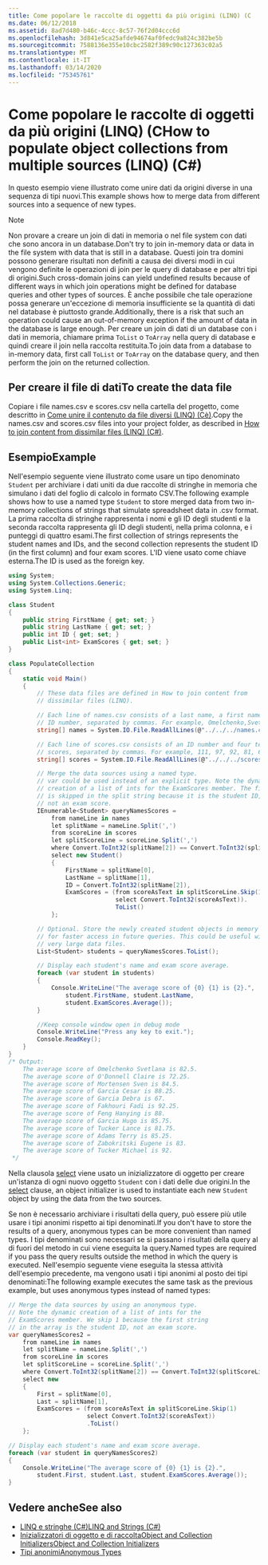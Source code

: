 ```yaml
---
title: Come popolare le raccolte di oggetti da più origini (LINQ) (C
ms.date: 06/12/2018
ms.assetid: 8ad7d480-b46c-4ccc-8c57-76f2d04ccc6d
ms.openlocfilehash: 3d841e5ca25afde94674af0fedc9a824c382be5b
ms.sourcegitcommit: 7588136e355e10cbc2582f389c90c127363c02a5
ms.translationtype: MT
ms.contentlocale: it-IT
ms.lasthandoff: 03/14/2020
ms.locfileid: "75345761"
---
```

# <a name="how-to-populate-object-collections-from-multiple-sources-linq-c"></a><span data-ttu-id="a2654-102">Come popolare le raccolte di oggetti da più origini (LINQ) (C</span><span class="sxs-lookup"><span data-stu-id="a2654-102">How to populate object collections from multiple sources (LINQ) (C#)</span></span>

<span data-ttu-id="a2654-103">In questo esempio viene illustrato come unire dati da origini diverse in una sequenza di tipi nuovi.</span><span class="sxs-lookup"><span data-stu-id="a2654-103">This example shows how to merge data from different sources into a sequence of new types.</span></span>

> [!NOTE]
> <span data-ttu-id="a2654-104">Non provare a creare un join di dati in memoria o nel file system con dati che sono ancora in un database.</span><span class="sxs-lookup"><span data-stu-id="a2654-104">Don't try to join in-memory data or data in the file system with data that is still in a database.</span></span> <span data-ttu-id="a2654-105">Questi join tra domini possono generare risultati non definiti a causa dei diversi modi in cui vengono definite le operazioni di join per le query di database e per altri tipi di origini.</span><span class="sxs-lookup"><span data-stu-id="a2654-105">Such cross-domain joins can yield undefined results because of different ways in which join operations might be defined for database queries and other types of sources.</span></span> <span data-ttu-id="a2654-106">È anche possibile che tale operazione possa generare un'eccezione di memoria insufficiente se la quantità di dati nel database è piuttosto grande.</span><span class="sxs-lookup"><span data-stu-id="a2654-106">Additionally, there is a risk that such an operation could cause an out-of-memory exception if the amount of data in the database is large enough.</span></span> <span data-ttu-id="a2654-107">Per creare un join di dati di un database con i dati in memoria, chiamare prima `ToList` o `ToArray` nella query di database e quindi creare il join nella raccolta restituita.</span><span class="sxs-lookup"><span data-stu-id="a2654-107">To join data from a database to in-memory data, first call `ToList` or `ToArray` on the database query, and then perform the join on the returned collection.</span></span>

## <a name="to-create-the-data-file"></a><span data-ttu-id="a2654-108">Per creare il file di dati</span><span class="sxs-lookup"><span data-stu-id="a2654-108">To create the data file</span></span>

<span data-ttu-id="a2654-109">Copiare i file names.csv e scores.csv nella cartella del progetto, come descritto in [Come unire il contenuto da file diversi (LINQ) (Cè)](./how-to-join-content-from-dissimilar-files-linq.md).</span><span class="sxs-lookup"><span data-stu-id="a2654-109">Copy the names.csv and scores.csv files into your project folder, as described in [How to join content from dissimilar files (LINQ) (C#)](./how-to-join-content-from-dissimilar-files-linq.md).</span></span>

## <a name="example"></a><span data-ttu-id="a2654-110">Esempio</span><span class="sxs-lookup"><span data-stu-id="a2654-110">Example</span></span>

<span data-ttu-id="a2654-111">Nell'esempio seguente viene illustrato come usare un tipo denominato `Student` per archiviare i dati uniti da due raccolte di stringhe in memoria che simulano i dati del foglio di calcolo in formato CSV.</span><span class="sxs-lookup"><span data-stu-id="a2654-111">The following example shows how to use a named type `Student` to store merged data from two in-memory collections of strings that simulate spreadsheet data in .csv format.</span></span> <span data-ttu-id="a2654-112">La prima raccolta di stringhe rappresenta i nomi e gli ID degli studenti e la seconda raccolta rappresenta gli ID degli studenti, nella prima colonna, e i punteggi di quattro esami.</span><span class="sxs-lookup"><span data-stu-id="a2654-112">The first collection of strings represents the student names and IDs, and the second collection represents the student ID (in the first column) and four exam scores.</span></span> <span data-ttu-id="a2654-113">L'ID viene usato come chiave esterna.</span><span class="sxs-lookup"><span data-stu-id="a2654-113">The ID is used as the foreign key.</span></span>

```csharp
using System;
using System.Collections.Generic;
using System.Linq;

class Student
{
    public string FirstName { get; set; }
    public string LastName { get; set; }
    public int ID { get; set; }
    public List<int> ExamScores { get; set; }
}

class PopulateCollection
{
    static void Main()
    {
        // These data files are defined in How to join content from
        // dissimilar files (LINQ).

        // Each line of names.csv consists of a last name, a first name, and an
        // ID number, separated by commas. For example, Omelchenko,Svetlana,111
        string[] names = System.IO.File.ReadAllLines(@"../../../names.csv");

        // Each line of scores.csv consists of an ID number and four test
        // scores, separated by commas. For example, 111, 97, 92, 81, 60
        string[] scores = System.IO.File.ReadAllLines(@"../../../scores.csv");

        // Merge the data sources using a named type.
        // var could be used instead of an explicit type. Note the dynamic
        // creation of a list of ints for the ExamScores member. The first item
        // is skipped in the split string because it is the student ID,
        // not an exam score.
        IEnumerable<Student> queryNamesScores =
            from nameLine in names
            let splitName = nameLine.Split(',')
            from scoreLine in scores
            let splitScoreLine = scoreLine.Split(',')
            where Convert.ToInt32(splitName[2]) == Convert.ToInt32(splitScoreLine[0])
            select new Student()
            {
                FirstName = splitName[0],
                LastName = splitName[1],
                ID = Convert.ToInt32(splitName[2]),
                ExamScores = (from scoreAsText in splitScoreLine.Skip(1)
                              select Convert.ToInt32(scoreAsText)).
                              ToList()
            };

        // Optional. Store the newly created student objects in memory
        // for faster access in future queries. This could be useful with
        // very large data files.
        List<Student> students = queryNamesScores.ToList();

        // Display each student's name and exam score average.
        foreach (var student in students)
        {
            Console.WriteLine("The average score of {0} {1} is {2}.",
                student.FirstName, student.LastName,
                student.ExamScores.Average());
        }

        //Keep console window open in debug mode
        Console.WriteLine("Press any key to exit.");
        Console.ReadKey();
    }
}
/* Output:
    The average score of Omelchenko Svetlana is 82.5.
    The average score of O'Donnell Claire is 72.25.
    The average score of Mortensen Sven is 84.5.
    The average score of Garcia Cesar is 88.25.
    The average score of Garcia Debra is 67.
    The average score of Fakhouri Fadi is 92.25.
    The average score of Feng Hanying is 88.
    The average score of Garcia Hugo is 85.75.
    The average score of Tucker Lance is 81.75.
    The average score of Adams Terry is 85.25.
    The average score of Zabokritski Eugene is 83.
    The average score of Tucker Michael is 92.
 */
```

<span data-ttu-id="a2654-114">Nella clausola [select](../../../language-reference/keywords/select-clause.md) viene usato un inizializzatore di oggetto per creare un'istanza di ogni nuovo oggetto `Student` con i dati delle due origini.</span><span class="sxs-lookup"><span data-stu-id="a2654-114">In the [select](../../../language-reference/keywords/select-clause.md) clause, an object initializer is used to instantiate each new `Student` object by using the data from the two sources.</span></span>

<span data-ttu-id="a2654-115">Se non è necessario archiviare i risultati della query, può essere più utile usare i tipi anonimi rispetto ai tipi denominati.</span><span class="sxs-lookup"><span data-stu-id="a2654-115">If you don't have to store the results of a query, anonymous types can be more convenient than named types.</span></span> <span data-ttu-id="a2654-116">I tipi denominati sono necessari se si passano i risultati della query al di fuori del metodo in cui viene eseguita la query.</span><span class="sxs-lookup"><span data-stu-id="a2654-116">Named types are required if you pass the query results outside the method in which the query is executed.</span></span> <span data-ttu-id="a2654-117">Nell'esempio seguente viene eseguita la stessa attività dell'esempio precedente, ma vengono usati i tipi anonimi al posto dei tipi denominati:</span><span class="sxs-lookup"><span data-stu-id="a2654-117">The following example executes the same task as the previous example, but uses anonymous types instead of named types:</span></span>

```csharp
// Merge the data sources by using an anonymous type.
// Note the dynamic creation of a list of ints for the
// ExamScores member. We skip 1 because the first string
// in the array is the student ID, not an exam score.
var queryNamesScores2 =
    from nameLine in names
    let splitName = nameLine.Split(',')
    from scoreLine in scores
    let splitScoreLine = scoreLine.Split(',')
    where Convert.ToInt32(splitName[2]) == Convert.ToInt32(splitScoreLine[0])
    select new
    {
        First = splitName[0],
        Last = splitName[1],
        ExamScores = (from scoreAsText in splitScoreLine.Skip(1)
                      select Convert.ToInt32(scoreAsText))
                      .ToList()
    };

// Display each student's name and exam score average.
foreach (var student in queryNamesScores2)
{
    Console.WriteLine("The average score of {0} {1} is {2}.",
        student.First, student.Last, student.ExamScores.Average());
}
```

## <a name="see-also"></a><span data-ttu-id="a2654-118">Vedere anche</span><span class="sxs-lookup"><span data-stu-id="a2654-118">See also</span></span>

- [<span data-ttu-id="a2654-119">LINQ e stringhe (C#)</span><span class="sxs-lookup"><span data-stu-id="a2654-119">LINQ and Strings (C#)</span></span>](./linq-and-strings.md)
- [<span data-ttu-id="a2654-120">Inizializzatori di oggetto e di raccoltaObject and Collection Initializers</span><span class="sxs-lookup"><span data-stu-id="a2654-120">Object and Collection Initializers</span></span>](../../classes-and-structs/object-and-collection-initializers.md)
- [<span data-ttu-id="a2654-121">Tipi anonimi</span><span class="sxs-lookup"><span data-stu-id="a2654-121">Anonymous Types</span></span>](../../classes-and-structs/anonymous-types.md)
